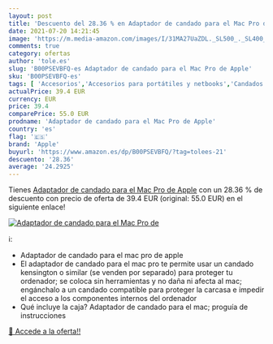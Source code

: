 ```yaml
---
layout: post
title: 'Descuento del 28.36 % en Adaptador de candado para el Mac Pro de '
date: 2021-07-20 14:21:45
image: 'https://m.media-amazon.com/images/I/31MA27UaZDL._SL500_._SL400_.jpg'
comments: true
category: ofertas
author: 'tole.es'
slug: 'B00PSEVBFQ-es Adaptador de candado para el Mac Pro de Apple'
sku: 'B00PSEVBFQ-es'
tags: [ 'Accesorios','Accesorios para portátiles y netbooks','Candados de seguridad para portátiles y netbooks','Informática','apple', ]
actualPrice: 39.4 EUR
currency: EUR
price: 39.4
comparePrice: 55.0 EUR
prodname: 'Adaptador de candado para el Mac Pro de Apple'
country: 'es'
flag: '🇪🇸'
brand: 'Apple'
buyurl: 'https://www.amazon.es/dp/B00PSEVBFQ/?tag=tolees-21'
descuento: '28.36'
average: '24.2925'
---
```


Tienes [Adaptador de candado para el Mac Pro de Apple](https://www.amazon.es/dp/B00PSEVBFQ/?tag=tolees-21) con un 28.36 % de descuento con precio de oferta de 39.4 EUR (original: 55.0 EUR) en el siguiente enlace!

[![Adaptador de candado para el Mac Pro de ](https://m.media-amazon.com/images/I/31MA27UaZDL._SL500_._SL400_.jpg)](https://www.amazon.es/dp/B00PSEVBFQ/?tag=tolees-21)

ℹ️:

- Adaptador de candado para el mac pro de apple
- El adaptador de candado para el mac pro te permite usar un candado kensington o similar (se venden por separado) para proteger tu ordenador; se coloca sin herramientas y no daña ni afecta al mac; engánchalo a un candado compatible para proteger la carcasa e impedir el acceso a los componentes internos del ordenador
- Qué incluye la caja? Adaptador de candado para el mac; proguía de instrucciones

[🛒 Accede a la oferta!!](https://www.amazon.es/dp/B00PSEVBFQ/?tag=tolees-21)

